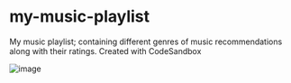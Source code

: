 # my-music-playlist
My music playlist; containing different genres of music recommendations along with their ratings.
Created with CodeSandbox




![image](https://user-images.githubusercontent.com/90144196/191038682-94c4abba-738b-497f-8b0e-3633493e1858.png)
